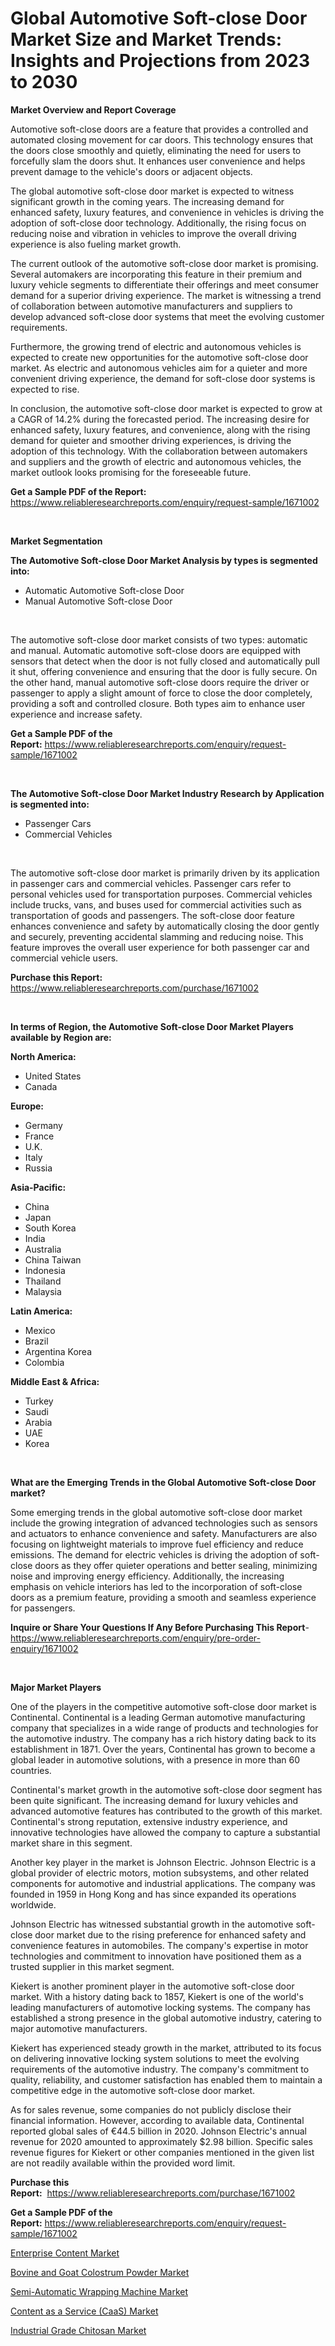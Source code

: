 <p><h1>Global Automotive Soft-close Door Market Size and Market Trends: Insights and Projections from 2023 to 2030</h1></p><p><strong>Market Overview and Report Coverage</strong></p>
<p><p>Automotive soft-close doors are a feature that provides a controlled and automated closing movement for car doors. This technology ensures that the doors close smoothly and quietly, eliminating the need for users to forcefully slam the doors shut. It enhances user convenience and helps prevent damage to the vehicle's doors or adjacent objects. </p><p>The global automotive soft-close door market is expected to witness significant growth in the coming years. The increasing demand for enhanced safety, luxury features, and convenience in vehicles is driving the adoption of soft-close door technology. Additionally, the rising focus on reducing noise and vibration in vehicles to improve the overall driving experience is also fueling market growth.</p><p>The current outlook of the automotive soft-close door market is promising. Several automakers are incorporating this feature in their premium and luxury vehicle segments to differentiate their offerings and meet consumer demand for a superior driving experience. The market is witnessing a trend of collaboration between automotive manufacturers and suppliers to develop advanced soft-close door systems that meet the evolving customer requirements.</p><p>Furthermore, the growing trend of electric and autonomous vehicles is expected to create new opportunities for the automotive soft-close door market. As electric and autonomous vehicles aim for a quieter and more convenient driving experience, the demand for soft-close door systems is expected to rise.</p><p>In conclusion, the automotive soft-close door market is expected to grow at a CAGR of 14.2% during the forecasted period. The increasing desire for enhanced safety, luxury features, and convenience, along with the rising demand for quieter and smoother driving experiences, is driving the adoption of this technology. With the collaboration between automakers and suppliers and the growth of electric and autonomous vehicles, the market outlook looks promising for the foreseeable future.</p></p>
<p><strong>Get a Sample PDF of the Report:</strong> <a href="https://www.reliableresearchreports.com/enquiry/request-sample/1671002">https://www.reliableresearchreports.com/enquiry/request-sample/1671002</a></p>
<p>&nbsp;</p>
<p><strong>Market Segmentation</strong></p>
<p><strong>The Automotive Soft-close Door Market Analysis by types is segmented into:</strong></p>
<p><ul><li>Automatic Automotive Soft-close Door</li><li>Manual Automotive Soft-close Door</li></ul></p>
<p>&nbsp;</p>
<p><p>The automotive soft-close door market consists of two types: automatic and manual. Automatic automotive soft-close doors are equipped with sensors that detect when the door is not fully closed and automatically pull it shut, offering convenience and ensuring that the door is fully secure. On the other hand, manual automotive soft-close doors require the driver or passenger to apply a slight amount of force to close the door completely, providing a soft and controlled closure. Both types aim to enhance user experience and increase safety.</p></p>
<p><strong>Get a Sample PDF of the Report:</strong>&nbsp;<a href="https://www.reliableresearchreports.com/enquiry/request-sample/1671002">https://www.reliableresearchreports.com/enquiry/request-sample/1671002</a></p>
<p>&nbsp;</p>
<p><strong>The Automotive Soft-close Door Market Industry Research by Application is segmented into:</strong></p>
<p><ul><li>Passenger Cars</li><li>Commercial Vehicles</li></ul></p>
<p>&nbsp;</p>
<p><p>The automotive soft-close door market is primarily driven by its application in passenger cars and commercial vehicles. Passenger cars refer to personal vehicles used for transportation purposes. Commercial vehicles include trucks, vans, and buses used for commercial activities such as transportation of goods and passengers. The soft-close door feature enhances convenience and safety by automatically closing the door gently and securely, preventing accidental slamming and reducing noise. This feature improves the overall user experience for both passenger car and commercial vehicle users.</p></p>
<p><strong>Purchase this Report:</strong>&nbsp; <a href="https://www.reliableresearchreports.com/purchase/1671002">https://www.reliableresearchreports.com/purchase/1671002</a></p>
<p>&nbsp;</p>
<p><strong>In terms of Region, the Automotive Soft-close Door Market Players available by Region are:</strong></p>
<p>
    <p> <strong> North America: </strong>
        <ul>
            <li>United States</li>
            <li>Canada</li>
        </ul>
        </p> 
    <p> <strong> Europe: </strong>
        <ul>
            <li>Germany</li>
            <li>France</li>
            <li>U.K.</li>
            <li>Italy</li>
            <li>Russia</li>
        </ul>
        </p> 
    <p> <strong> Asia-Pacific: </strong>
        <ul>
            <li>China</li>
            <li>Japan</li>
            <li>South Korea</li>
            <li>India</li>
            <li>Australia</li>
            <li>China Taiwan</li>
            <li>Indonesia</li>
            <li>Thailand</li>
            <li>Malaysia</li>
        </ul>
        </p> 
    <p> <strong> Latin America: </strong>
        <ul>
            <li>Mexico</li>
            <li>Brazil</li>
            <li>Argentina Korea</li>
            <li>Colombia</li>
        </ul>
        </p> 
    <p> <strong> Middle East & Africa: </strong>
        <ul>
            <li>Turkey</li>
            <li>Saudi</li>
            <li>Arabia</li>
            <li>UAE</li>
            <li>Korea</li>
        </ul>
    </p>
    </p>
<p>&nbsp;</p>
<p><strong>What are the Emerging Trends in the Global Automotive Soft-close Door market?</strong></p>
<p><p>Some emerging trends in the global automotive soft-close door market include the growing integration of advanced technologies such as sensors and actuators to enhance convenience and safety. Manufacturers are also focusing on lightweight materials to improve fuel efficiency and reduce emissions. The demand for electric vehicles is driving the adoption of soft-close doors as they offer quieter operations and better sealing, minimizing noise and improving energy efficiency. Additionally, the increasing emphasis on vehicle interiors has led to the incorporation of soft-close doors as a premium feature, providing a smooth and seamless experience for passengers.</p></p>
<p><strong>Inquire or Share Your Questions If Any Before Purchasing This Report</strong>- <a href="https://www.reliableresearchreports.com/enquiry/pre-order-enquiry/1671002">https://www.reliableresearchreports.com/enquiry/pre-order-enquiry/1671002</a></p>
<p>&nbsp;</p>
<p><strong>Major Market Players</strong></p>
<p><p>One of the players in the competitive automotive soft-close door market is Continental. Continental is a leading German automotive manufacturing company that specializes in a wide range of products and technologies for the automotive industry. The company has a rich history dating back to its establishment in 1871. Over the years, Continental has grown to become a global leader in automotive solutions, with a presence in more than 60 countries.</p><p>Continental's market growth in the automotive soft-close door segment has been quite significant. The increasing demand for luxury vehicles and advanced automotive features has contributed to the growth of this market. Continental's strong reputation, extensive industry experience, and innovative technologies have allowed the company to capture a substantial market share in this segment.</p><p>Another key player in the market is Johnson Electric. Johnson Electric is a global provider of electric motors, motion subsystems, and other related components for automotive and industrial applications. The company was founded in 1959 in Hong Kong and has since expanded its operations worldwide.</p><p>Johnson Electric has witnessed substantial growth in the automotive soft-close door market due to the rising preference for enhanced safety and convenience features in automobiles. The company's expertise in motor technologies and commitment to innovation have positioned them as a trusted supplier in this market segment.</p><p>Kiekert is another prominent player in the automotive soft-close door market. With a history dating back to 1857, Kiekert is one of the world's leading manufacturers of automotive locking systems. The company has established a strong presence in the global automotive industry, catering to major automotive manufacturers.</p><p>Kiekert has experienced steady growth in the market, attributed to its focus on delivering innovative locking system solutions to meet the evolving requirements of the automotive industry. The company's commitment to quality, reliability, and customer satisfaction has enabled them to maintain a competitive edge in the automotive soft-close door market.</p><p>As for sales revenue, some companies do not publicly disclose their financial information. However, according to available data, Continental reported global sales of €44.5 billion in 2020. Johnson Electric's annual revenue for 2020 amounted to approximately $2.98 billion. Specific sales revenue figures for Kiekert or other companies mentioned in the given list are not readily available within the provided word limit.</p></p>
<p><strong>Purchase this Report:</strong>&nbsp;&nbsp;<a href="https://www.reliableresearchreports.com/purchase/1671002">https://www.reliableresearchreports.com/purchase/1671002</a></p>
<p></p>
<p><strong>Get a Sample PDF of the Report:</strong>&nbsp;<a href="https://www.reliableresearchreports.com/enquiry/request-sample/1671002">https://www.reliableresearchreports.com/enquiry/request-sample/1671002</a></p>
<p><p><a href="https://github.com/abbypearson7765/Market-Research-Report-List-1/blob/main/enterprise-content-market.md">Enterprise Content Market</a></p><p><a href="https://www.linkedin.com/pulse/bovine-goat-colostrum-powder-market-research-report/">Bovine and Goat Colostrum Powder Market</a></p><p><a href="https://medium.com/@ikeschumm/semi-automatic-wrapping-machine-market-outlook-industry-overview-and-forecast-2023-to-2030-a7a9973a234f">Semi-Automatic Wrapping Machine Market</a></p><p><a href="https://github.com/grishafomin4852/Market-Research-Report-List-1/blob/main/content-as-a-service-caas-market.md">Content as a Service (CaaS) Market</a></p><p><a href="https://www.linkedin.com/pulse/industrial-grade-chitosan-market-size-share-amp-trends/">Industrial Grade Chitosan Market</a></p></p>